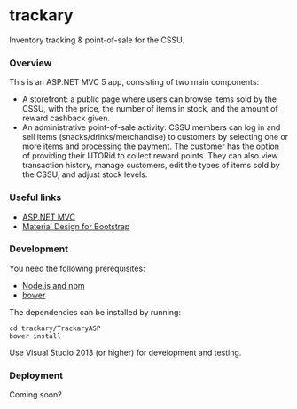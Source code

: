 # trackary

Inventory tracking & point-of-sale for the CSSU.


### Overview

This is an ASP.NET MVC 5 app, consisting of two main components:

- A storefront: a public page where users can browse items sold by the CSSU, with the price, the number of items in stock, and the amount of reward cashback given.
- An administrative point-of-sale activity: CSSU members can log in and sell items (snacks/drinks/merchandise) to customers by selecting one or more items and processing the payment. The customer has the option of providing their UTORid to collect reward points. They can also view transaction history, manage customers, edit the types of items sold by the CSSU, and adjust stock levels.

### Useful links

- [ASP.NET MVC](http://www.asp.net/mvc)
- [Material Design for Bootstrap](https://fezvrasta.github.io/bootstrap-material-design/)

### Development

You need the following prerequisites:

- [Node.js and npm](https://nodejs.org/)
- [bower](http://bower.io/)

The dependencies can be installed by running:

```shell
cd trackary/TrackaryASP
bower install
```

Use Visual Studio 2013 (or higher) for development and testing.

### Deployment

Coming soon?
